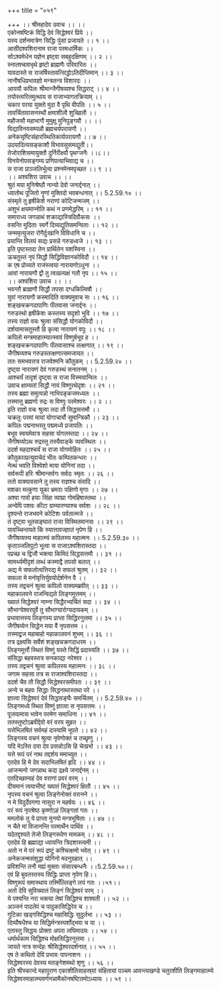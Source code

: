 +++
title = "०५९"

+++
।। श्रीमहादेव उवाच ।। ।।  
एकोनषष्टिकं विद्धि देवं सिद्धेश्वरं प्रिये ।।  
यस्य दर्शनमात्रेण सिद्धिः पुंसां प्रजायते ।। १ ।।  
आसीदश्वशिरानाम राजा परमधार्मिकः ।।  
सोऽश्वमेधेन यज्ञेन इष्ट्वा सबहुदक्षिणम् ।। २ ।।  
स्नातश्चावभृथे हृष्टो ब्राह्मणैः परिवारितः ।।  
यावदास्ते स राजर्षिस्तावत्सिद्धोऽतिदीप्तिमान् ।। ३ ।।  
नानौषधिप्रभावज्ञो मन्त्रतन्त्र विशारदः ।।  
आययौ कपिलः श्रीमान्जैगीषव्यश्च सिद्धराट् ।। ४ ।।  
तयोस्त्वरितमुत्थाय स राजाभ्यागतक्रियाम् ।।  
चकार परया युक्तो मुदा वै पृथि वीपतिः ।। ५ ।।  
तावर्चितावासनस्थौ क्षमाशीलौ शुचिव्रतौ ।।  
महौजसौ महाभागौ मुमुक्षू मुनिपुङ्गवौ ।। ।।  
विद्याविनयसम्पन्नौ ब्रह्मचर्यपरायणौ ।।  
अनेकसृष्टिसंहारस्थितिकार्यपरायणौ ।। ७ ।।  
उदयादित्यसङ्काशौ विभावसुसमद्युती।।  
तेजोराशिसमायुक्तौ दुर्निरीक्ष्यौ पृथग्जनैः ।।८।।  
विनयेनोपसङ्गम्य प्रणिपत्याभिवाद्य च ।।  
स राजा प्राञ्जलिर्भूत्वा प्रश्नमेनमपृच्छत ।। ९ ।।  
।। अश्वशिरा उवाच ।। ।।  
श्रुतं मया मुनिश्रेष्ठौ नान्यो देवो जनार्द्दनात् ।।  
ध्यातोथ पूजितो नॄणां मुक्तिदो भवबन्धनात् ।। 5.2.59.१० ।।  
संस्मृते तु हृषीकेशे नराणां कोटिजन्मजम् ।।  
अशुभं क्षयमाप्नोति कथं न प्रणमेद्धरिम् ।। ११ ।।  
समाराध्य जगन्नाथं शक्राद्यास्त्रिदिवौकसः ।।  
वसन्ति मुदिताः स्वर्गे दिव्यद्युतिसमन्विताः ।। १२ ।।  
जन्ममृत्युजरा रोगैर्दुःखानि विविधानि च ।।  
प्रयान्ति विलयं सद्यः प्रसन्ने गरुडध्वजे ।। १३ ।।  
इति पृष्टस्तदा तेन प्रार्थितेन यशस्विना ।।  
ऊचतुस्तं नृपं सिद्धौ सिद्धिविज्ञानकोविदौ ।। १४ ।।  
क एष प्रोच्यते राजंस्त्वया नारायणोऽधुना ।।  
आवां नारायणौ द्वौ तु त्वत्प्रत्यक्षं गतौ नृप ।। १५ ।।  
।। अश्वशिरा उवाच ।। ।।  
भवन्तौ ब्राह्मणौ सिद्धौ तपसा दग्धकिल्विषौ ।।  
युवां नारायणौ कस्मादिति वाक्यमुवाच सः ।। १६ ।।  
शङ्खचक्रगदापाणिः पीतवासा जनार्द्दनः ।।  
गरुडस्थो हृषीकेशः कस्तस्य सदृशो भुवि ।। १७ ।।  
तस्य राज्ञो वचः श्रुत्वा संसिद्धौ योगकोविदौ ।।  
दर्शयामासतुस्तौ हि कृत्वा नारायणं वपुः ।। १८ ।।  
कपिलो मन्त्रमाहात्म्यात्स्वयं विष्णुर्बभूव ह ।।  
शङ्खचक्रगदापाणिः पीतवासाश्च तत्क्षणात् ।। १९ ।।  
जैगीषव्यश्च गरुडस्तत्क्षणात्समजायत ।।  
ततः समभवत्तत्र राजवेश्मनि कौतुकम् ।। 5.2.59.२० ।।  
दृष्ट्वा नारायणं देवं गरुडस्थं सनातनम् ।।  
आश्चर्यं तादृशं दृष्ट्वा स राजा विस्मयान्वितः ।।  
उवाच क्षाम्यतां सिद्धौ नायं विष्णुरथेदृशः ।। २१ ।।  
तस्य ब्रह्मा समुत्पन्नो नाभिपङ्कजमध्यतः ।।  
तस्मात्तु ब्रह्मणो रुद्रः स विष्णुः परमेश्वरः ।। २ ।।  
इति राज्ञो वचः श्रुत्वा तदा तौ सिद्धसत्तमौ ।।  
चक्रतुः परमां मायां योगाचार्यौ सुमान्त्रिकौ ।। २३ ।।  
कपिलः पद्मनाभस्तु पद्ममध्ये प्रजापतिः ।।  
बभूव स्वयमेवात्र सहसा योगतस्तदा ।। २४ ।।  
जैगीषव्योऽथ रुद्रस्तु तस्यैवाङ्के व्यवस्थितः ।।  
ददर्श महदाश्चर्यं स राजा योगमोहितः ।। २५ ।।  
कौतुकात्प्रत्युवाचेदं भीतः कम्पितकन्धरः ।।  
नेत्थं भवति विश्वेशो माया योगिनां तदा ।।  
सर्वरूपी हरिः श्रीमान्सर्वगः सर्वदः स्मृतः ।। २६ ।।  
ततो वाक्यावसाने तु तस्य राज्ञश्च संसदि ।।  
मशका मत्कुणा यूका भ्रमराः पक्षिणो मृगाः ।। २७ ।।  
अश्वा गावो हयाः सिंहा व्याघ्रा गोमहिषास्तथा ।।  
अन्येपि पशवः कीटा ग्राम्यारण्याश्च सर्वशः ।। २८ ।।  
दृश्यन्ते राजभवने कोटिशः पर्वतात्मजे ।।  
तं दृष्ट्वा भूतसङ्घातं राजा विस्मितमानसः ।। २९ ।।  
यावच्चिन्तयते किं स्यात्तावज्ज्ञातं नृपेण हि ।।  
जैगीषव्यस्य माहात्म्यं कपिलस्य महात्मनः ।। 5.2.59.३० ।।  
कृताञ्जलिपुटो भूत्वा स राजाऽश्वशिरास्तदा ।।  
पप्रच्छ च द्विजौ भक्त्या किमिदं सिद्धसत्तमौ ।। ३१ ।।  
सामर्थ्यमीदृशं लब्धं कस्माद्वै तपसो बलात् ।।  
अद्य मे सफलोत्पत्तिरद्य मे सफलं श्रुतम् ।। ३२ ।।  
सफला मे मनोवृत्तिर्युवयोर्दर्शनेन वै ।।  
तस्य तद्वचनं श्रुत्वा कपिलो वाक्यमब्रवीत् ।। ३३ ।।  
महाकालवने राजन्विद्यते लिङ्गमुत्तमम् ।।  
ख्यातं सिद्धेश्वरं नाम्ना सिद्धैरभ्यर्चितं सदा ।। ३४ ।।  
सौभाग्येश्वरपूर्वे तु सौभाग्यारोग्यदायकम् ।।  
प्रभावात्तस्य लिङ्गस्य प्राप्ता सिद्धिरनुत्तमा ।। ३५ ।।  
जैगीषव्येन सिद्धेन मया वैं नृपसत्तम ।।  
तस्माद्व्रज महाबाहो महाकालवनं शुभम् ।। ३६ ।।  
तत्र द्रक्ष्यसि सर्वेशं शङ्खचक्रगदाधरम ।।  
लिङ्गमूर्त्तौ स्थितं विष्णुं यस्ते सिद्धिं प्रदास्यति ।। ३७ ।।  
संसिद्धा बहवस्तत्र सनकाद्या नरेश्वर ।।  
तस्य तद्वचनं श्रुत्वा कपिलस्य महात्मनः ।। ३८ ।।  
जगाम सहसा तत्र स राजाश्वशिरास्तदा ।।  
ददर्श चैव तौ सिद्धौ सिद्धेश्वरसमीपतः ।। ३९ ।।  
अन्ये च बहवः सिद्धाः सिद्धनाथास्तथा परे ।।  
ज्ञात्वा सिद्धेश्वरं देवं सिद्धसङ्घैः समर्चितम् ।। 5.2.59.४० ।।  
लिङ्गमध्ये स्थित विष्णुं ज्ञात्वा स नृपसत्तमः ।।  
पूजयामास भावेन परमेण समाधिना ।। ४१ ।।  
ततस्तुष्टोऽब्रवीद्देवो वरं वरय सुव्रत ।।  
यत्तेभिलषितं सर्वमहं दास्यामि भूपते ।। ४२ ।।  
लिङ्गस्य वचनं श्रुत्वा नृपेणोक्तं च तच्छृणु ।।  
यदि मेऽस्ति दया देव प्रसन्नोऽसि हि चेत्प्रभो ।। ४३ ।।  
यत्ते रूपं परं नाथ तद्दर्शय ममाच्युत ।।  
एतदेव हि मे देव सदाभिलषितं हृदि ।। ४४ ।।  
आजन्मनो जगन्नाथ कदा द्रक्ष्ये जनार्द्दनम् ।।  
एतदिच्छाम्यहं देव वराणां प्रवरं वरम् ।।  
दीयमानं त्वयाभीष्टं ख्यातं सिद्धेश्वरं क्षितौ ।। ४५ ।।  
नृपस्य वचनं श्रुत्वा लिङ्गेनोक्तं वरानने ।।  
न मे विदुर्देवगणा नासुरा न महर्षयः ।। ४६ ।।  
परं रूपं नृपश्रेष्ठ कृष्णोऽहं लिङ्गतां गतः ।।  
ममलोकं तु ये प्राप्ता मुनयो मन्त्रभूषिताः ।। ४७ ।।  
न चैते मां विजानन्ति परमार्थेन पार्थिव ।।  
यदेतद्दृश्यते तेजो लिङ्गरूपेण मामकम् ।। ४८ ।।  
एतदेव हि ब्रह्माद्या ध्यायन्ति त्रिदशास्त्वमी ।।  
अतो न मे परं रूपं द्रष्टुं कश्चित्क्षमो भवेत् ।। ४९ ।।  
अनेकजन्मसंशुद्धा योगिनो मदनुग्रहात् ।।  
प्रविशन्ति तनौ मह्यं मुक्ताः संसारबन्धनैः ।।5.2.59.५०।।  
एवं हि बुवतस्तस्य सिद्धिः प्राप्ता नृपेण हि।।  
विष्णुरूपं समास्थाय तस्मिँल्लिङ्गे लयं गतः ।।५१।।  
अतो देवि सुविख्यातं लिङ्गं सिद्धेश्वरं परम् ।।  
ये पश्यन्ति नरा भक्त्या तेषां सिद्धिश्च शाश्वती ।। ५२ ।।  
अञ्जनं पादलेपं च पादुकासिद्धिरेव च ।।  
गुटिका खड्गसिद्धिश्च महासिद्धिः सुदुर्लभा ।। ५३ ।।  
दिव्यौषधैश्च या सिद्धिर्मन्त्रस्पर्शोद्भवा च या ।।  
एतास्तु सिद्धयः प्रोक्ता अपरा लघिमादयः ।। ५४ ।।  
धर्मार्थकाम सिद्धिश्च मोक्षसिद्धिरनुत्तमा ।।  
जायते नात्र सन्देहः श्रीसिद्धेश्वरदर्शनात् ।। ५५ ।।  
एष ते कथितो देवि प्रभावः पापनाशनः ।।  
सिद्धेश्वरस्य देवस्य मतङ्गेशमथो शृणु ।। ५६ ।।  
इति श्रीस्कान्दे महापुराण एकाशीतिसाहस्र्यां संहितायां पञ्चम आवन्त्यखण्डे चतुरशीति लिङ्गमाहात्म्ये सिद्धेश्वरमाहात्म्यवर्णनन्नामैकोनषष्टितमोऽध्यायः ।। ५९ ।।